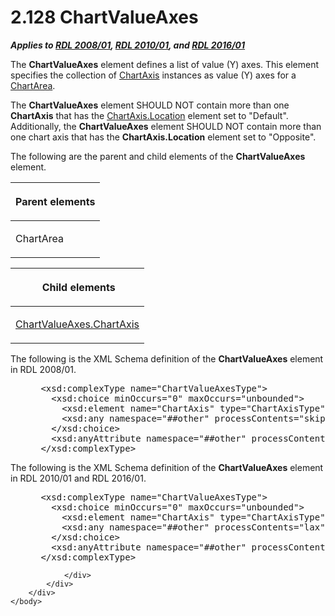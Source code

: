 <html dir="LTR" xmlns:mshelp="http://msdn.microsoft.com/mshelp" xmlns:ddue="http://ddue.schemas.microsoft.com/authoring/2003/5" xmlns:xlink="http://www.w3.org/1999/xlink" xmlns:tool="http://www.microsoft.com/tooltip">
    <head>
        <meta http-equiv="Content-Type" content="text/html; CHARSET=utf-8"></meta>
        <meta name="save" content="history"></meta>
        <title>2.128 ChartValueAxes</title>
        <xml>
            <mshelp:toctitle title="2.128 ChartValueAxes"></mshelp:toctitle>
            <mshelp:rltitle title="[MS-RDL]: ChartValueAxes"></mshelp:rltitle>
            <mshelp:keyword index="A" term="875ee02b-9c87-4c80-8f65-4004a28e54a4"></mshelp:keyword>
            <mshelp:attr name="DCSext.ContentType" value="open specification"></mshelp:attr>
            <mshelp:attr name="AssetID" value="875ee02b-9c87-4c80-8f65-4004a28e54a4"></mshelp:attr>
            <mshelp:attr name="TopicType" value="kbRef"></mshelp:attr>
            <mshelp:attr name="DCSext.Title" value="[MS-RDL]: ChartValueAxes" />
        </xml>
    </head>
    <body>
        <div id="header">
            <h1 class="heading">2.128 ChartValueAxes</h1>
        </div>
        <div id="mainSection">
            <div id="mainBody">
                <div id="allHistory" class="saveHistory"></div>
                <div id="sectionSection0" class="section" name="collapseableSection">
                    

<p><b><i>Applies to </i></b><a href="1e855f94-4617-47e4-b89e-0856c6cb420f.htm"><b><i>RDL 2008/01</i></b></a><b><i>,
</i></b><a href="3428e690-a348-4ec7-8a6a-8efb42d2cdee.htm"><b><i>RDL 2010/01</i></b></a><b><i>,
and </i></b><a href="52ce3983-2bfc-4e72-9359-42aaf5fe4509.htm"><b><i>RDL 2016/01</i></b></a></p>

<p>The <b>ChartValueAxes</b> element defines a list of value
(Y) axes. This element specifies the collection of <a href="0c19f1cb-ef68-4c28-a2d0-8601b7fd0f32.htm">ChartAxis</a> instances as
value (Y) axes for a <a href="74e08a7c-5405-4ea4-b903-a79ef4d215f7.htm">ChartArea</a>.
</p>

<p>The <b>ChartValueAxes</b> element SHOULD NOT contain more
than one <b>ChartAxis</b> that has the <a href="bf4f7b47-d9ee-4cf0-a6ad-4e0391f4574c.htm">ChartAxis.Location</a> element
set to &quot;Default&quot;. Additionally, the <b>ChartValueAxes</b> element
SHOULD NOT contain more than one chart axis that has the <b>ChartAxis.Location</b>
element set to &quot;Opposite&quot;.</p>

<p>The following are the parent and child elements of the <b>ChartValueAxes</b>
element.</p>

<table>
 <thead>
  <tr>
   <th>
   <p>Parent elements</p>
   </th>
  </tr>
 </thead>
 <tr>
  <td>
  <p>ChartArea</p>
  </td>
 </tr>
</table>

<p> </p>

<table>
 <thead>
  <tr>
   <th>
   <p> Child elements </p>
   </th>
  </tr>
 </thead>
 <tr>
  <td>
  <p><a href="27fb0ee0-64fe-4457-baff-9d9c91277eae.htm">ChartValueAxes.ChartAxis</a></p>
  </td>
 </tr>
</table>

<p>The following is the XML Schema definition of the <b>ChartValueAxes</b>
element in RDL 2008/01.</p>

<dl>
<dd>
<div><pre> &lt;xsd:complexType name=&quot;ChartValueAxesType&quot;&gt;
   &lt;xsd:choice minOccurs=&quot;0&quot; maxOccurs=&quot;unbounded&quot;&gt;
     &lt;xsd:element name=&quot;ChartAxis&quot; type=&quot;ChartAxisType&quot; minOccurs=&quot;1&quot; /&gt;
     &lt;xsd:any namespace=&quot;##other&quot; processContents=&quot;skip&quot; /&gt;
   &lt;/xsd:choice&gt;
   &lt;xsd:anyAttribute namespace=&quot;##other&quot; processContents=&quot;skip&quot; /&gt;
 &lt;/xsd:complexType&gt;
</pre></div>
</dd></dl>

<p>The following is the XML Schema definition of the <b>ChartValueAxes</b>
element in RDL 2010/01 and RDL 2016/01.</p>

<dl>
<dd>
<div><pre> &lt;xsd:complexType name=&quot;ChartValueAxesType&quot;&gt;
   &lt;xsd:choice minOccurs=&quot;0&quot; maxOccurs=&quot;unbounded&quot;&gt;
     &lt;xsd:element name=&quot;ChartAxis&quot; type=&quot;ChartAxisType&quot; minOccurs=&quot;1&quot; /&gt;
     &lt;xsd:any namespace=&quot;##other&quot; processContents=&quot;lax&quot; /&gt;
   &lt;/xsd:choice&gt;
   &lt;xsd:anyAttribute namespace=&quot;##other&quot; processContents=&quot;lax&quot; /&gt;
 &lt;/xsd:complexType&gt;
</pre></div>
</dd></dl>


                </div>
            </div>
        </div>
    </body>
</html>